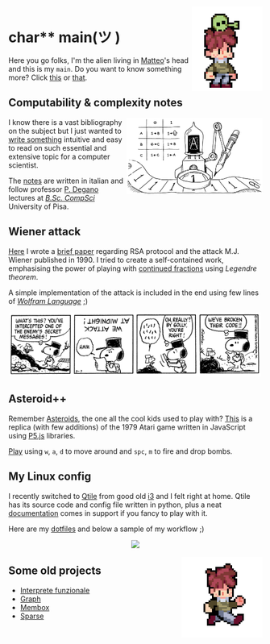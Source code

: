 <img align="right" width="140" src="assets/images/alien.gif">

# char** main(ツ )

Here you go folks, I'm the alien living in [Matteo](https://github.com/MatteoGiorgi)'s head and this is my `main`. Do you want to know something more? Click [this](https://nbviewer.jupyter.org/github/MatteoGiorgi/cv/blob/master/cv.pdf) or [that](https://nbviewer.jupyter.org/github/MatteoGiorgi/cv/blob/master/cv.pdf).




## Computability & complexity notes

<img align="right" width="270" src="assets/images/machine.png">

I know there is a vast bibliography on the subject but I just wanted to [write something](https://github.com/MatteoGiorgi/computability_and_complexity) intuitive and easy to read on such essential and extensive topic for a computer scientist.

The [notes](https://nbviewer.jupyter.org/github/MatteoGiorgi/computability_and_complexity/blob/master/ecc_tot.pdf) are written in italian and follow professor [P. Degano](http://pages.di.unipi.it/degano/) lectures at [*B.Sc. CompSci*](https://didattica.di.unipi.it/en/undergraduate-programme-in-computer-science/) University of Pisa.




## Wiener attack

[Here](https://github.com/MatteoGiorgi/wiener_attack) I wrote a [brief paper](https://nbviewer.jupyter.org/github/MatteoGiorgi/Wiener-Attack/blob/master/wiener_attack.pdf) regarding RSA protocol and the attack M.J. Wiener published in 1990. I tried to create a self-contained work, emphasising the power of playing with [continued fractions](https://en.wikipedia.org/wiki/Continued_fraction) using *Legendre theorem*.

A simple implementation of the attack is included in the end using few lines of [*Wolfram Language*](https://www.wolfram.com/language/) ;)

<p align="center">
  <img width="500" src="assets/images/snoopy.gif"/>
</p>




## Asteroid++

Remember [Asteroids](https://en.wikipedia.org/wiki/Asteroids_%28video_game%29), the one all the cool kids used to play with? [This](https://github.com/MatteoGiorgi/asteroids_plus_plus) is a replica (with few additions) of the 1979 Atari game written in JavaScript using [P5.js](https://p5js.org/) libraries.

[Play](https://matteogiorgi.github.io/asteroids_plus_plus/) using `w`, `a`, `d` to move around and `spc`, `m` to fire and drop bombs.




## My Linux config

I recently switched to [Qtile](http://www.qtile.org/) from good old [i3](https://i3wm.org/) and I felt right at home. Qtile has its source code and config file written in python, plus a neat [documentation](http://docs.qtile.org/en/latest) comes in support if you fancy to play with it.

Here are my [dotfiles](https://github.com/MatteoGiorgi/dotfiles) and below a sample of my workflow ;)

<p align="center">
  <img width="600" src="assets/images/qtile.gif"/>
</p>




<img align="right" width="160" src="assets/images/run.gif">

## Some old projects

* [Interprete funzionale](https://github.com/MatteoGiorgi/interprete_funzionale)
* [Graph](https://github.com/MatteoGiorgi/graph)
* [Membox](https://github.com/MatteoGiorgi/membox)
* [Sparse](https://github.com/MatteoGiorgi/sparse)
